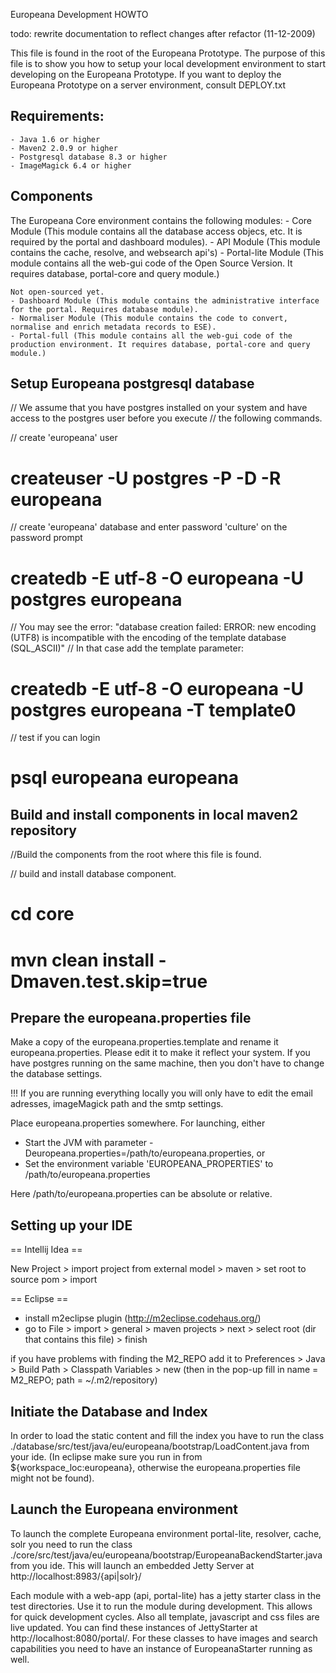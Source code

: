 Europeana Development HOWTO

todo: rewrite documentation to reflect changes after refactor (11-12-2009)

This file is found in the root of the Europeana Prototype. The purpose of this file is to show you how to setup
your local development environment to start developing on the Europeana Prototype. If you want to deploy the Europeana
Prototype on a server environment, consult DEPLOY.txt


Requirements:
-------------------------

    - Java 1.6 or higher
    - Maven2 2.0.9 or higher
    - Postgresql database 8.3 or higher
    - ImageMagick 6.4 or higher


Components
------------------------

The Europeana Core environment contains the following modules:
    - Core Module (This module contains all the database access objecs, etc. It is required by the portal and dashboard modules).
    - API Module (This module contains the cache, resolve, and websearch api's)
    - Portal-lite Module (This module contains all the web-gui code of the Open Source Version. It requires database, portal-core and query module.)

    Not open-sourced yet.
    - Dashboard Module (This module contains the administrative interface for the portal. Requires database module).
    - Normaliser Module (This module contains the code to convert, normalise and enrich metadata records to ESE).
    - Portal-full (This module contains all the web-gui code of the production environment. It requires database, portal-core and query module.)



Setup Europeana postgresql database
------------------------------------

// We assume that you have postgres installed on your system and have access to the postgres user before you execute
// the following commands.

// create 'europeana' user
# createuser -U postgres -P -D -R europeana

// create 'europeana' database and enter password 'culture' on the password prompt
# createdb -E utf-8 -O europeana -U postgres europeana

// You may see the error: "database creation failed: ERROR:  new encoding (UTF8) is incompatible with the encoding of the template database (SQL_ASCII)"
// In that case add the template parameter:
# createdb -E utf-8 -O europeana -U postgres europeana -T template0

// test if you can login
# psql europeana europeana



Build and install components in local maven2 repository
-------------------------------------------------------

//Build the components from the root where this file is found.

// build and install database component.
# cd core
# mvn clean install -Dmaven.test.skip=true


Prepare the europeana.properties file
-------------------------------------------------------
Make a copy of the europeana.properties.template and rename it europeana.properties. Please edit it to make it reflect your system. If you have postgres running on the same machine,
then you don't have to change the database settings.


!!! If you are running everything locally you will only have to edit the email adresses, imageMagick path and the smtp settings.

Place europeana.properties somewhere. For launching, either

- Start the JVM with parameter -Deuropeana.properties=/path/to/europeana.properties, or
- Set the environment variable 'EUROPEANA_PROPERTIES' to /path/to/europeana.properties

Here /path/to/europeana.properties can be absolute or relative.

Setting up your IDE
---------------------------------

== Intellij Idea ==

New Project > import project from external model > maven > set root to source pom > import

== Eclipse ==

- install m2eclipse plugin (http://m2eclipse.codehaus.org/)
- go to File > import > general > maven projects > next > select root (dir that contains this file) > finish

if you have problems with finding the M2_REPO add it to Preferences > Java > Build Path > Classpath Variables > new
(then in the pop-up fill in name = M2_REPO; path = ~/.m2/repository)


Initiate the Database and Index
-----------------------------------------

In order to load the static content and fill the index you have to run the class ./database/src/test/java/eu/europeana/bootstrap/LoadContent.java
from your ide. (In eclipse make sure you run in from ${workspace_loc:europeana}, otherwise the europeana.properties file might
not be found).


Launch the Europeana environment
-----------------------------------------
To launch the complete Europeana environment portal-lite, resolver, cache, solr you need to run the class
./core/src/test/java/eu/europeana/bootstrap/EuropeanaBackendStarter.java from you ide. This will launch an embedded Jetty
Server at http://localhost:8983/{api|solr}/

Each module with a web-app (api, portal-lite) has a jetty starter class in the test directories. Use it
to run the module during development. This allows for quick development cycles. Also all template, javascript and css files
are live updated. You can find these instances of JettyStarter at http://localhost:8080/portal/. For these
classes to have images and search capabilities you need to have an instance of EuropeanaStarter running as well.
